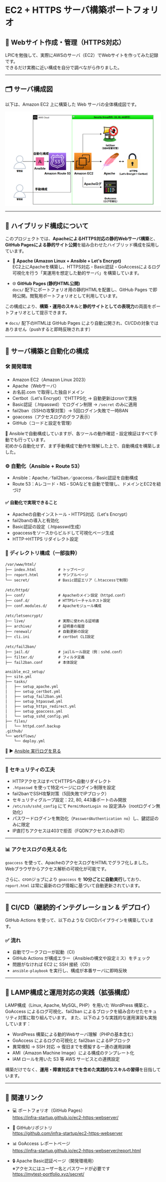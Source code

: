 # EC2 + HTTPS サーバ構築ポートフォリオ

## 🔧 Webサイト作成・管理（HTTPS対応）

LPICを勉強して、実際にAWSのサーバ（EC2）でWebサイトを作ってみた記録です。  
できるだけ実務に近い構成を自分で調べながら作りました。

---

## 🗂 サーバ構成図

以下は、Amazon EC2 上に構築した Web サーバの全体構成図です。

![EC2を含むWebサーバ全体の構成](images/infra-architecture.png)

---

## 🧩 ハイブリッド構成について
このプロジェクトでは、**ApacheによるHTTPS対応の静的Webサーバ構築**と、**GitHub Pagesによる静的サイト公開**を組み合わせたハイブリッド構成を採用しています。

- 🔧 **Apache (Amazon Linux + Ansible + Let's Encrypt)**  
  EC2上にApacheを構築し、HTTPS対応・Basic認証・GoAccessによるログ可視化を行う「実運用を想定した動的サーバ」を構築しています。

- 🌐 **GitHub Pages (静的HTML公開)**  
  `docs/` 配下にポートフォリオ用の静的HTMLを配置し、GitHub Pages で即時公開。閲覧用ポートフォリオとして利用しています。

この構成により、**構築・運用のスキル**と**静的サイトとしての表現力**の両面をポートフォリオとして提示できます。

※ `docs/` 配下のHTMLは GitHub Pages により自動公開され、CI/CDの対象ではありません（pushすると即時反映されます）

---

## 🔧 サーバ構築と自動化の構成

### 🛠 開発環境

- Amazon EC2（Amazon Linux 2023）
- Apache（Webサーバ）
- お名前.com で取得した独自ドメイン
- Certbot（Let's Encrypt）でHTTPS化 → 自動更新はcronで実施
- Basic認証（.htpasswd）でログイン制限 → `/secret` のみに適用
- fail2ban（SSHの攻撃対策）→ 5回ログイン失敗で一時BAN
- goaccess（アクセスログのグラフ表示）
- GitHub（コードと設定を管理）

🔸 Ansibleで自動構成していますが、各ツールの動作確認・設定検証はすべて手動でも行っています。  
初めから自動化せず、まず手動構成で動作を理解した上で、自動構成を構築しました。

### ⚙️ 自動化（Ansible + Route 53）

- Ansible：Apache／fail2ban／goaccess／Basic認証を自動構成
- Route 53：Aレコード・NS・SOAなどを自動で管理し、ドメインとEC2を紐づけ

#### ✅ 自動化で実現できること
- Apacheの自動インストール・HTTPS対応（Let's Encrypt）
- fail2banの導入と有効化
- Basic認証の設定（.htpasswd生成）
- goaccessをソースからビルドして可視化ページ生成
- HTTP→HTTPS リダイレクト設定

### 📁 ディレクトリ構成（一部抜粋）

```plaintext
/var/www/html/
├── index.html          # トップページ
├── report.html         # サンプルページ
└── secret/             # Basic認証エリア（.htaccessで制限）

/etc/httpd/
├── conf/               # Apacheのメイン設定（httpd.conf）
├── conf.d/             # HTTPSバーチャルホスト設定
├── conf.modules.d/     # Apacheモジュール構成

/etc/letsencrypt/
├── live/               # 実際に使われる証明書
├── archive/            # 証明書の履歴
├── renewal/            # 自動更新の設定
├── cli.ini             # certbot CLI設定

/etc/fail2ban/
├── jail.d/             # jailルール設定（例：sshd.conf）
├── filter.d/           # フィルタ定義
├── fail2ban.conf       # 本体設定
```

```plaintext
ansible_ec2_setup/
├── site.yml
├── tasks/
│   ├── setup_apache.yml
│   ├── setup_certbot.yml
│   ├── setup_fail2ban.yml
│   ├── setup_htpasswd.yml
│   ├── setup_https_redirect.yml
│   ├── setup_goaccess.yml
│   └── setup_sshd_config.yml
├── files/
│   └── httpd.conf.backup
.github/
└── workflows/
    └── deploy.yml
```

📄 ▶ [Ansible 実行ログを見る](ansible-output.txt)

---

### 🔐 セキュリティの工夫

- HTTPアクセスはすべてHTTPSへ自動リダイレクト
- `.htpasswd` を使って特定ページにログイン制限を設定
- fail2banでSSH攻撃対策（5回失敗でIPブロック）
- セキュリティグループ設定：22, 80, 443番ポートのみ開放
- `/etc/ssh/sshd_config` にて `PermitRootLogin no` 設定済み（rootログイン無効化）
- パスワードログインを無効化（`PasswordAuthentication no`）し、鍵認証のみに限定
- IP直打ちアクセスは403で拒否（FQDNアクセスのみ許可）

---

### 📊 アクセスログの見える化

`goaccess` を使って、ApacheのアクセスログをHTMLでグラフ化しました。  
Webブラウザからアクセス解析の可視化が可能です。

さらに、cronジョブにより `goaccess` を **10分ごとに自動実行**しており、  
`report.html` は常に最新のログ情報に基づいて自動更新されています。

---

## 🚀 CI/CD（継続的インテグレーション & デプロイ）

GitHub Actions を使って、以下のような CI/CDパイプラインを構築しています。

### ✅ 流れ
- 自動でワークフローが起動（CI）
- GitHub Actions が構成エラー（Ansibleの構文や設定ミス）をチェック
- 問題がなければ EC2 に SSH 接続（CD）
- `ansible-playbook` を実行し、構成が本番サーバに即時反映

---
## 🧩 LAMP構成と運用対応の実践（拡張構成）

LAMP構成（Linux, Apache, MySQL, PHP）を用いた WordPress 構築と、
GoAccess によるログ可視化、fail2ban によるブロックを組み合わせたセキュリティ対策に取り組んでいます。
また、以下のような実践的な運用演習も実施しています：

- WordPress 構築による動的Webサーバ理解（PHPの基本含む）
- GoAccess によるログの可視化と fail2ban によるIPブロック
- 異常検知 → SSH 対応 → 復旧までを模擬する一連の運用訓練
- AMI（Amazon Machine Image）による構成のテンプレート化
- IAM ロールを用いた S3 等 AWS サービスとの連携設定

構築だけでなく、**運用・障害対応までを含めた実践的なスキルの習得**を目指しています。

---
## 🔗 関連リンク

- 💻 ポートフォリオ（GitHub Pages）  
  https://infra-startup.github.io/ec2-https-webserver/

- 📘 GitHubリポジトリ  
  https://github.com/infra-startup/ec2-https-webserver

- 📊 GoAccess レポートページ  
  https://infra-startup.github.io/ec2-https-webserver/report.html

- 🔒 Apache Basic認証ページ（開発環境用）  
  ※アクセスにはユーザー名とパスワードが必要です  
  https://mytest-portfolio.xyz/secret/

